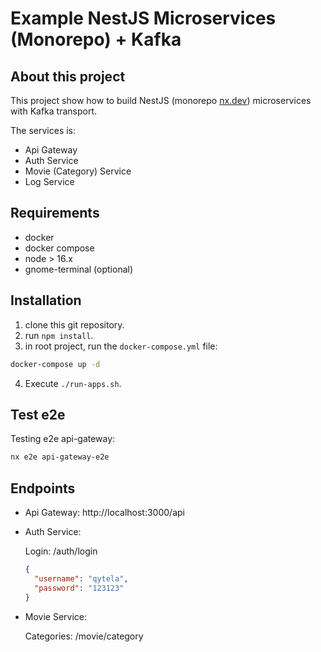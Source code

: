 # Example NestJS Microservices (Monorepo) + Kafka

## About this project

This project show how to build NestJS (monorepo [nx.dev](https://nx.dev/)) microservices with Kafka transport.

The services is:

- Api Gateway
- Auth Service
- Movie (Category) Service
- Log Service

## Requirements

- docker
- docker compose
- node > 16.x
- gnome-terminal (optional)

## Installation

1. clone this git repository.
2. run `npm install`.
3. in root project, run the `docker-compose.yml` file:

```sh
docker-compose up -d
```

4. Execute `./run-apps.sh`.

## Test e2e

Testing e2e api-gateway:

```sh
nx e2e api-gateway-e2e
```

## Endpoints

- Api Gateway: http://localhost:3000/api
- Auth Service:

  Login: /auth/login

  ```json
  {
    "username": "qytela",
    "password": "123123"
  }
  ```

- Movie Service:

  Categories: /movie/category
